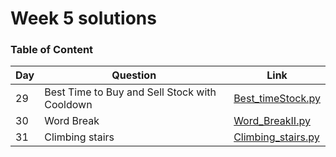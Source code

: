 <h1> Week 5 solutions </h1>
<h3> Table of Content </h3>

| Day| Question | Link |
| --------------- | --------------- | --------------- | 
| 29 | Best Time to Buy and Sell Stock with Cooldown | [Best_timeStock.py](./Best_timeStocks.py) |
| 30 | Word Break | [Word_BreakII.py](./Word_BreakII.py) |
| 31 | Climbing stairs | [Climbing_stairs.py](./Climbing_stairs.py) |
